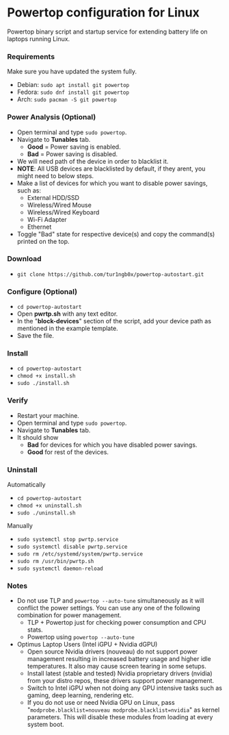 
# Powertop configuration for Linux

Powertop binary script and startup service for extending battery life on laptops running Linux.

### Requirements
Make sure you have updated the system fully.
* Debian: `sudo apt install git powertop`
* Fedora: `sudo dnf install git powertop`
* Arch: `sudo pacman -S git powertop`

### Power Analysis (Optional)
* Open terminal and type `sudo powertop`.
* Navigate to **Tunables** tab.
    * **Good** = Power saving is enabled.
    * **Bad** = Power saving is disabled.
* We will need path of the device in order to blacklist it.
* **NOTE**: All USB devices are blacklisted by default, if they arent, you might need to below steps.
* Make a list of devices for which you want to disable power savings, such as:
	* External HDD/SSD
    * Wireless/Wired Mouse
    * Wireless/Wired Keyboard
    * Wi-Fi Adapter
    * Ethernet
* Toggle "Bad" state for respective device(s) and copy the command(s) printed on the top.



### Download
* `git clone https://github.com/tur1ngb0x/powertop-autostart.git`

### Configure (Optional)
* `cd powertop-autostart`
* Open **pwrtp.sh** with any text editor.
* In the "**block-devices**" section of the script, add your device path as mentioned in the example template.
* Save the file.

### Install
* `cd powertop-autostart`
* `chmod +x install.sh`
* `sudo ./install.sh`

### Verify
* Restart your machine.
* Open terminal and type `sudo powertop`.
* Navigate to **Tunables** tab.
* It should show
    * **Bad** for devices for which you have disabled power savings.
    * **Good** for rest of the devices.

### Uninstall
Automatically
* `cd powertop-autostart`
* `chmod +x uninstall.sh`
* `sudo ./uninstall.sh`

Manually
* `sudo systemctl stop pwrtp.service`
* `sudo systemctl disable pwrtp.service`
* `sudo rm /etc/systemd/system/pwrtp.service`
* `sudo rm /usr/bin/pwrtp.sh`
* `sudo systemctl daemon-reload`

### Notes
* Do not use TLP and `powertop --auto-tune` simultaneously as it will conflict the power settings. You can use any one of the following combination for power management.
    * TLP + Powertop just for checking power consumption and CPU stats.
    * Powertop using `powertop --auto-tune`
* Optimus Laptop Users (Intel iGPU + Nvidia dGPU)
	* Open source Nvidia drivers (nouveau) do not support power management resulting in increased battery usage and higher idle temperatures. It also may cause screen tearing in some setups.
	* Install latest (stable and tested) Nvidia proprietary drivers (nvidia) from your distro repos, these drivers support power management.
	* Switch to Intel iGPU when not doing any GPU intensive tasks such as gaming, deep learning, rendering etc.
    * If you do not use or need Nvidia GPU on Linux, pass "`modprobe.blacklist=nouveau modprobe.blacklist=nvidia`" as kernel parameters. This will disable these modules from loading at every system boot.

